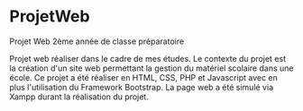 # ProjetWeb
Projet Web 2ème année de classe préparatoire

Projet web réaliser dans le cadre de mes études. Le contexte du projet est la création d'un site web permettant la gestion du matériel scolaire dans une école.
Ce projet a été réaliser en HTML, CSS, PHP et Javascript avec en plus l'utilisation du Framework Bootstrap. La page web a été simulé via Xampp durant la réalisation du projet.
